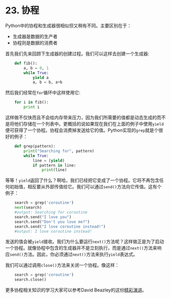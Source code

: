 # 23. 协程
Python中的协程和生成器很相似但又稍有不同。主要区别在于：
* 生成器是数据的生产者
* 协程则是数据的消费者

首先我们先来回顾下生成器的创建过程。我们可以这样去创建一个生成器:

```python
    def fib():
        a, b = 0, 1
        while True:
            yield a
            a, b = b, a+b
```

然后我们经常在```for```循环中这样使用它:

```python
    for i in fib():
        print i
```
这样做不仅快而且不会给内存带来压力，因为我们所需要的值都是动态生成的而不是将他们存储在一个列表中。更概括的说如果现在我们在上面的例子中使用```yield```便可获得了一个协程。协程会消费掉发送给它的值。Python实现的```grep```就是个很好的例子：

```python
    def grep(pattern):
        print("Searching for", pattern)
        while True:
            line = (yield)
            if pattern in line:
                print(line) 
```
等等！```yield```返回了什么？啊哈，我们已经把它变成了一个协程。它将不再包含任何初始值，相反要从外部传值给它。我们可以通过```send()```方法向它传值。这有个例子：

```python
    search = grep('coroutine')
    next(search)
    #output: Searching for coroutine
    search.send("I love you")
    search.send("Don't you love me?")
    search.send("I love coroutine instead!")
    #output: I love coroutine instead!
```
发送的值会被```yield```接收。我们为什么要运行```next()```方法呢？这样做正是为了启动一个协程。就像协程中包含的生成器并不是立刻执行，而是通过```next()```方法来响应```send()```方法。因此，你必须通过```next()```方法来执行```yield```表达式。

我们可以通过调用```close()```方法来关闭一个协程。像这样：

```python
    search = grep('coroutine')
    search.close()
```
更多协程相关知识的学习大家可以参考David Beazley的这份[精彩演讲](http://www.dabeaz.com/coroutines/Coroutines.pdf)。

